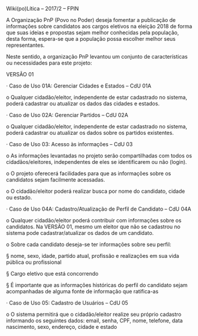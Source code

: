 Wiki(po)Lítica – 2017/2 – FPIN

A Organização PnP (Povo no Poder) deseja fomentar a publicação de informações sobre candidatos aos cargos eletivos na eleição 2018 de forma que suas ideias e propostas sejam melhor conhecidas pela população, desta forma, espera-se que a população possa escolher melhor seus representantes.

Neste sentido, a organização PnP levantou um conjunto de características ou necessidades para este projeto:

VERSÃO 01

·         Caso de Uso 01A: Gerenciar Cidades e Estados – CdU 01A

o   Qualquer cidadão/eleitor, independente de estar cadastrado no sistema, poderá cadastrar ou atualizar os dados das cidades e estados.

·         Caso de Uso 02A: Gerenciar Partidos – CdU 02A

o   Qualquer cidadão/eleitor, independente de estar cadastrado no sistema, poderá cadastrar ou atualizar os dados sobre os partidos existentes.

·         Caso de Uso 03: Acesso às informações – CdU 03

o   As informações levantadas no projeto serão compartilhadas com todos os cidadãos/eleitores, independentes de eles se identificarem ou não (login).

o   O projeto oferecerá facilidades para que as informações sobre os candidatos sejam facilmente acessadas.

o   O cidadão/eleitor poderá realizar busca por nome do candidato, cidade ou estado.

·         Caso de Uso 04A: Cadastro/Atualização de Perfil de Candidato – CdU 04A

o   Qualquer cidadão/eleitor poderá contribuir com informações sobre os candidatos. Na VERSÃO 01, mesmo um eleitor que não se cadastrou no sistema pode cadastrar/atualizar os dados de um candidato.

o   Sobre cada candidato deseja-se ter informações sobre seu perfil:

§  nome, sexo, idade, partido atual, profissão e realizações em sua vida pública ou profissional

§  Cargo eletivo que está concorrendo

§  É importante que as informações históricas do perfil do candidato sejam acompanhadas de alguma fonte de informação que ratifica-as

·         Caso de Uso 05: Cadastro de Usuários – CdU 05

o   O sistema permitirá que o cidadão/eleitor realize seu próprio cadastro informando os seguintes dados: email, senha, CPF, nome, telefone, data nascimento, sexo, endereço, cidade e estado
